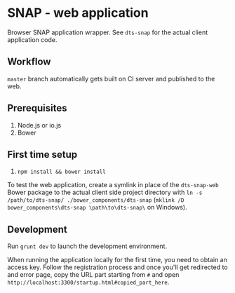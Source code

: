 # SNAP - web application

Browser SNAP application wrapper. See `dts-snap` for the actual client application code.

## Workflow

`master` branch automatically gets built on CI server and published to the web.

## Prerequisites

1. Node.js or io.js
2. Bower

## First time setup

1. `npm install && bower install`

To test the web application, create a symlink in place of the `dts-snap-web` Bower package to the actual client side project directory with `ln -s /path/to/dts-snap/ ./bower_components/dts-snap` (`mklink /D bower_components\dts-snap \path\to\dts-snap\` on Windows).

## Development

Run `grunt dev` to launch the development environment.

When running the application locally for the first time, you need to obtain an access key. Follow the registration process and once you'll get redirected to and error page, copy the URL part starting from `#` and open `http://localhost:3300/startup.html#copied_part_here`.
